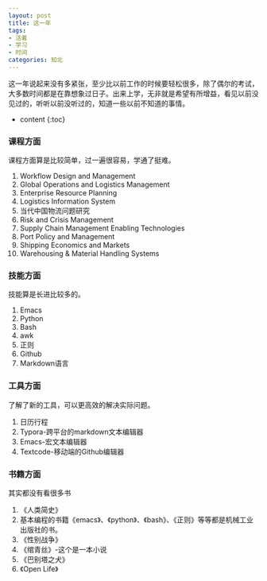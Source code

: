 ```yaml
---
layout: post
title: 这一年
tags:
- 活着
- 学习
- 时间
categories: 知北
---
```

这一年说起来没有多紧张，至少比以前工作的时候要轻松很多，除了偶尔的考试，大多数时间都是在靠想象过日子。出来上学，无非就是希望有所增益，看见以前没见过的，听听以前没听过的，知道一些以前不知道的事情。




* content
{:toc}
### 课程方面

课程方面算是比较简单，过一遍很容易，学通了挺难。

1. Workflow Design and Management
2. Global Operations and Logistics Management
3. Enterprise Resource Planning
4. Logistics Information System
5. 当代中国物流问题研究
6. Risk and Crisis Management
7. Supply Chain Management Enabling Technologies
8. Port Policy and Management 
9. Shipping Economics and Markets
10. Warehousing & Material Handling Systems

### 技能方面

技能算是长进比较多的。

1. Emacs
2. Python
3. Bash
4. awk
5. 正则
6. Github
7. Markdown语言

### 工具方面

了解了新的工具，可以更高效的解决实际问题。

1. 日历行程
2. Typora-跨平台的markdown文本编辑器
3. Emacs-宏文本编辑器
4. Textcode-移动端的Github编辑器

### 书籍方面

其实都没有看很多书

1. 《人类简史》
2. 基本编程的书籍《emacs》、《python》、《bash》、《正则》等等都是机械工业出版社的书。
3. 《性别战争》
4. 《绾青丝》-这个是一本小说
5. 《巴别塔之犬》
6. 《Open Life》